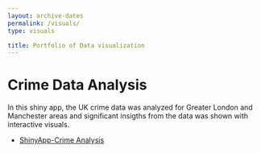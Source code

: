 ```yaml
---
layout: archive-dates
permalink: /visuals/
type: visuals

title: Portfolio of Data visualization
---
```


# Crime Data Analysis
In this shiny app, the UK crime data was analyzed for Greater London and Manchester areas and significant insigths from the data was shown with interactive visuals. 
- [ShinyApp-Crime Analysis](https://l6l43h-belce.shinyapps.io/crime_analysis/)
